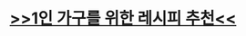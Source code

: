 <div align="center">  

# [>>1인 가구를 위한 레시피 추천<<](https://github.com/nikel4610/Machine_Learning_forStudy/tree/main/Project)  

</div>
